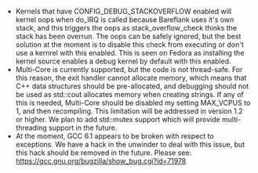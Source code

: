 - Kernels that have CONFIG_DEBUG_STACKOVERFLOW enabled will kernel oops when
  do_IRQ is called because Bareflank uses it's own stack, and this triggers
  the oops as stack_overflow_check thinks the stack has been overrun. The
  oops can be safely ignored, but the best solution at the moment is to
  disable this check from executing or don't use a kernrel with this enabled.
  This is seen on Fedora as installing the kernel source enables a debug kernel
  by default with this enabled.
- Multi-Core is currently supported, but the code is not thread-safe. For this
  reason, the exit handler cannot allocate memory, which means that C++
  data structures should be pre-allocated, and debugging should not be used as
  std::cout allocates memory when creating strings. If any of this is needed,
  Multi-Core should be disabled my setting MAX_VCPUS to 1, and then
  recompiling. This limitation will be addressed in version 1.2 or higher.
  We plan to add std::mutex support which will provide multi-threading support
  in the future.
- At the moment, GCC 6.1 appears to be broken with respect to exceptions. We
  have a hack in the unwinder to deal with this issue, but this hack should be
  removed in the future. Please see:
  https://gcc.gnu.org/bugzilla/show_bug.cgi?id=71978
